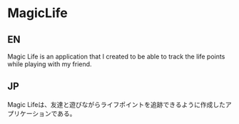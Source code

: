 # MagicLife

## EN
Magic Life is an application that I created to be able to track the life points while playing with my friend.

## JP
Magic Lifeは、友達と遊びながらライフポイントを追跡できるように作成したアプリケーションである。
